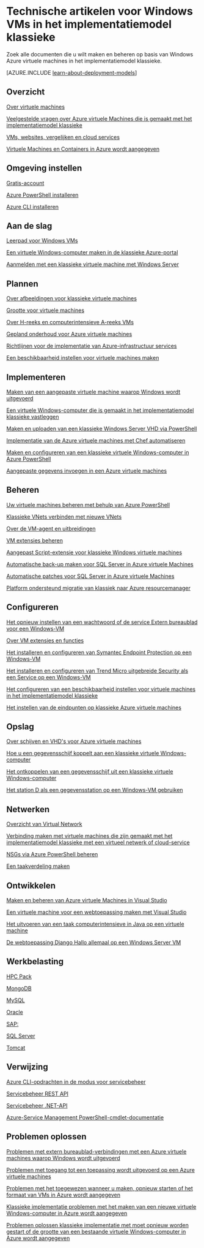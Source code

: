 <properties
   pageTitle="Technische artikelen voor klassieke Windows VMs | Microsoft Azure"
   description="Een volledige lijst met Microsoft Azure documentatie artikelen voor Windows virtuele machines in het implementatiemodel klassieke"
   services="virtual-machines-windows"
   documentationCenter=""
   authors="cynthn"
   manager="timlt"
   tags="azure-service-management"
   editor=""/>

<tags
   ms.service="virtual-machines-windows"
   ms.devlang="na"
   ms.topic="article"
   ms.tgt_pltfrm="vm-windows"
   ms.workload="infrastructure-services"
   ms.date="08/05/2016"
   ms.author="cynthn"/>

# <a name="technical-articles-for-windows-vms-in-the-classic-deployment-model"></a>Technische artikelen voor Windows VMs in het implementatiemodel klassieke


Zoek alle documenten die u wilt maken en beheren op basis van Windows Azure virtuele machines in het implementatiemodel klassieke.

[AZURE.INCLUDE [learn-about-deployment-models](../../includes/learn-about-deployment-models-classic-include.md)]


## <a name="overview"></a>Overzicht

[Over virtuele machines](virtual-machines-windows-about.md)

[Veelgestelde vragen over Azure virtuele Machines die is gemaakt met het implementatiemodel klassieke](virtual-machines-windows-classic-faq.md)

[VMs, websites, vergelijken en cloud services](../app-service-web/choose-web-site-cloud-service-vm.md)

[Virtuele Machines en Containers in Azure wordt aangegeven](virtual-machines-windows-containers.md)



## <a name="environment-setup"></a>Omgeving instellen

[Gratis-account](https://azure.microsoft.com/free/)
 
[Azure PowerShell installeren](../powershell-install-configure.md)

[Azure CLI installeren](../xplat-cli-install.md)


## <a name="get-started"></a>Aan de slag
[Leerpad voor Windows VMs](https://azure.microsoft.com/documentation/learning-paths/virtual-machines/)

[Een virtuele Windows-computer maken in de klassieke Azure-portal](virtual-machines-windows-classic-tutorial.md)

[Aanmelden met een klassieke virtuele machine met Windows Server](virtual-machines-windows-classic-connect-logon.md)




## <a name="plan"></a>Plannen

[Over afbeeldingen voor klassieke virtuele machines](virtual-machines-windows-classic-about-images.md)

[Grootte voor virtuele machines](virtual-machines-windows-sizes.md)

[Over H-reeks en computerintensieve A-reeks VMs](virtual-machines-windows-a8-a9-a10-a11-specs.md)

[Gepland onderhoud voor Azure virtuele machines](virtual-machines-windows-planned-maintenance.md)

[Richtlijnen voor de implementatie van Azure-infrastructuur services](virtual-machines-windows-infrastructure-subscription-accounts-guidelines.md)

[Een beschikbaarheid instellen voor virtuele machines maken](virtual-machines-windows-classic-configure-availability.md)


## <a name="deploy"></a>Implementeren

[Maken van een aangepaste virtuele machine waarop Windows wordt uitgevoerd](virtual-machines-windows-classic-createportal.md)

[Een virtuele Windows-computer die is gemaakt in het implementatiemodel klassieke vastleggen](virtual-machines-windows-classic-capture-image.md)

[Maken en uploaden van een klassieke Windows Server VHD via PowerShell](virtual-machines-windows-classic-createupload-vhd.md)

[Implementatie van de Azure virtuele machines met Chef automatiseren](virtual-machines-windows-chef-automation.md)

[Maken en configureren van een klassieke virtuele Windows-computer in Azure PowerShell](virtual-machines-windows-classic-create-powershell.md)

[Aangepaste gegevens invoegen in een Azure virtuele machines](virtual-machines-windows-classic-inject-custom-data.md)


## <a name="manage"></a>Beheren

[Uw virtuele machines beheren met behulp van Azure PowerShell](virtual-machines-windows-classic-manage-psh.md)
    
[Klassieke VNets verbinden met nieuwe VNets](../vpn-gateway/vpn-gateway-connect-different-deployment-models-powershell.md)
    
[Over de VM-agent en uitbreidingen](virtual-machines-windows-classic-agents-and-extensions.md)

[VM extensies beheren](virtual-machines-windows-classic-manage-extensions.md)

[Aangepast Script-extensie voor klassieke Windows virtuele machines](virtual-machines-windows-classic-extensions-customscript.md)

[Automatische back-up maken voor SQL Server in Azure virtuele Machines](virtual-machines-windows-classic-sql-automated-backup.md)

[Automatische patches voor SQL Server in Azure virtuele Machines](virtual-machines-windows-classic-sql-automated-patching.md)

[Platform ondersteund migratie van klassiek naar Azure resourcemanager](virtual-machines-windows-migration-classic-resource-manager-deep-dive.md)



## <a name="configure"></a>Configureren

[Het opnieuw instellen van een wachtwoord of de service Extern bureaublad voor een Windows-VM](virtual-machines-windows-reset-rdp.md)

[Over VM extensies en functies](virtual-machines-windows-extensions-features.md)

[Het installeren en configureren van Symantec Endpoint Protection op een Windows-VM](virtual-machines-windows-classic-install-symantec.md)
    
[Het installeren en configureren van Trend Micro uitgebreide Security als een Service op een Windows-VM](virtual-machines-windows-classic-install-trend.md)

[Het configureren van een beschikbaarheid instellen voor virtuele machines in het implementatiemodel klassieke](virtual-machines-windows-classic-configure-availability.md)

[Het instellen van de eindpunten op klassieke Azure virtuele machines](virtual-machines-windows-classic-setup-endpoints.md)

## <a name="storage"></a>Opslag

[Over schijven en VHD's voor Azure virtuele machines](virtual-machines-windows-about-disks-vhds.md)
    
[Hoe u een gegevensschijf koppelt aan een klassieke virtuele Windows-computer](virtual-machines-windows-classic-attach-disk.md)

[Het ontkoppelen van een gegevensschijf uit een klassieke virtuele Windows-computer](virtual-machines-windows-classic-detach-disk.md)

[Het station D als een gegevensstation op een Windows-VM gebruiken](virtual-machines-windows-classic-change-drive-letter.md)

## <a name="networking"></a>Netwerken

[Overzicht van Virtual Network](../virtual-network/virtual-networks-overview.md)

[Verbinding maken met virtuele machines die zijn gemaakt met het implementatiemodel klassieke met een virtueel netwerk of cloud-service](virtual-machines-windows-classic-connect-vms.md)
    
[NSGs via Azure PowerShell beheren](../virtual-network/virtual-networks-create-nsg-classic-ps.md)
    
[Een taakverdeling maken](../load-balancer/load-balancer-get-started-internet-classic-portal.md)

    

## <a name="develop"></a>Ontwikkelen

[Maken en beheren van Azure virtuele Machines in Visual Studio](virtual-machines-windows-classic-manage-visual-studio.md)

[Een virtuele machine voor een webtoepassing maken met Visual Studio](virtual-machines-windows-classic-web-app-visual-studio.md)

[Het uitvoeren van een taak computerintensieve in Java op een virtuele machine](virtual-machines-windows-classic-java-run-compute-intensive-task.md)

[De webtoepassing Django Hallo allemaal op een Windows Server VM](virtual-machines-windows-classic-python-django-web-app.md)
        


## <a name="workloads"></a>Werkbelasting

[HPC Pack](virtual-machines-windows-hpcpack-cluster-options.md)

[MongoDB](virtual-machines-windows-classic-install-mongodb.md)

[MySQL](virtual-machines-windows-classic-mysql-2008r2.md)

[Oracle](http://www.oracle.com/technetwork/topics/cloud/faq-1963009.html#support)

[SAP:](virtual-machines-windows-classic-sap-get-started.md)

[SQL Server](virtual-machines-windows-sql-server-iaas-overview.md)

[Tomcat](virtual-machines-windows-classic-java-run-tomcat-app-server.md)


## <a name="reference"></a>Verwijzing
[Azure CLI-opdrachten in de modus voor servicebeheer](../virtual-machines-command-line-tools.md)

[Servicebeheer REST API](https://msdn.microsoft.com/library/azure/ee460799.aspx)

[Servicebeheer .NET-API](https://msdn.microsoft.com/library/azure/mt420161.aspx)

[Azure-Service Management PowerShell-cmdlet-documentatie](https://msdn.microsoft.com/library/azure/dn708504.aspx)

## <a name="troubleshooting"></a>Problemen oplossen

[Problemen met extern bureaublad-verbindingen met een Azure virtuele machines waarop Windows wordt uitgevoerd](virtual-machines-windows-troubleshoot-rdp-connection.md)

[Problemen met toegang tot een toepassing wordt uitgevoerd op een Azure virtuele machines](virtual-machines-windows-troubleshoot-app-connection.md)

[Problemen met het toegewezen wanneer u maken, opnieuw starten of het formaat van VMs in Azure wordt aangegeven](virtual-machines-windows-allocation-failure.md)

[Klassieke implementatie problemen met het maken van een nieuwe virtuele Windows-computer in Azure wordt aangegeven](virtual-machines-windows-classic-troubleshoot-deployment-new-vm.md)

[Problemen oplossen klassieke implementatie met moet opnieuw worden gestart of de grootte van een bestaande virtuele Windows-computer in Azure wordt aangegeven](windows/classic/virtual-machines-windows-classic-restart-resize-error-troubleshooting.md)




